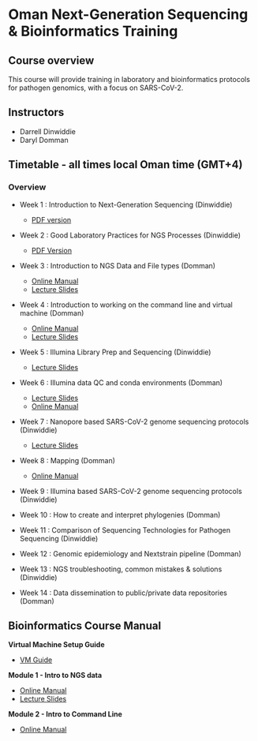 # Oman Next-Generation Sequencing & Bioinformatics Training

## Course overview
This course will provide training in laboratory and bioinformatics protocols for pathogen genomics, with a focus on SARS-CoV-2.

## Instructors
- Darrell Dinwiddie
- Daryl Domman

## Timetable - all times local Oman time (GMT+4)
### Overview

- Week 1 : Introduction to Next-Generation Sequencing (Dinwiddie)
  - [PDF version](lectures/1_Introduction_to_Next_Gen_Sequencing.pdf)

- Week 2 : Good Laboratory Practices for NGS Processes (Dinwiddie)
  - [PDF Version](lectures/2_Good_Lab_Practices.pdf)

- Week 3 : Introduction to NGS Data and File types (Domman)
  - [Online Manual](manuals/01_Intro_to_NGS/module_Intro.md)
  - [Lecture Slides](lectures/3_Intro_to_NGS_Data.pdf)
- Week 4 : Introduction to working on the command line and virtual machine (Domman)
  - [Online Manual](manuals/02_Command_Line/Command_Line_Intro.md)
  - [Lecture Slides](lectures/4_Command_line_and_VM.pdf)
- Week 5 : Illumina Library Prep and Sequencing (Dinwiddie)
  - [Lecture Slides](lectures/5_Illumina_Library_Prep_and_Sequencing.pdf)
- Week 6 : Illumina data QC and conda environments (Domman)
  - [Lecture Slides](lectures/6_Data_QC.pdf)
  - [Online Manual](manuals/03_QC_/README.md)
- Week 7 : Nanopore based SARS-CoV-2 genome sequencing protocols (Dinwiddie)
  - [Lecture Slides](lectures/7_ONT_Library_Prep.pdf)
- Week 8 : Mapping (Domman)
  - [Online Manual](manuals/04_mapping/README.md)
- Week 9 : Illumina based SARS-CoV-2 genome sequencing protocols (Dinwiddie)
- Week 10 : How to create and interpret phylogenies (Domman)
- Week 11 : Comparison of Sequencing Technologies for Pathogen Sequencing (Dinwiddie)
- Week 12 : Genomic epidemiology and Nextstrain pipeline (Domman)
- Week 13 : NGS troubleshooting, common mistakes & solutions (Dinwiddie)
- Week 14 : Data dissemination to public/private data repositories (Domman)

## Bioinformatics Course Manual
**Virtual Machine Setup Guide**
- [VM Guide](manuals/VM_Setup_Guide.pdf)

**Module 1 - Intro to NGS data**
  - [Online Manual](manuals/01_Intro_to_NGS/module_Intro.md)
  - [Lecture Slides](lectures/3_Intro_to_NGS_Data.pdf)

**Module 2 - Intro to Command Line**
- [Online Manual](manuals/02_Command_Line/Command_Line_Intro.md)
